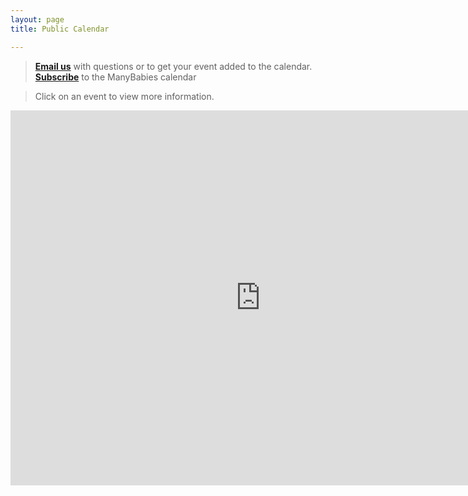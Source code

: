```yaml
---
layout: page
title: Public Calendar

---
```



> [**Email us**](mailto:contact@manybabies.org) with questions or to get your event added to the calendar.  
> [**Subscribe**](https://calendar.google.com/calendar/u/0?cid=Y29udGFjdEBtYW55YmFiaWVzLm9yZw) to the ManyBabies calendar

> Click on an event to view more information. 

<iframe src="https://calendar.google.com/calendar/embed?src=contact%40manybabies.org&ctz=America%2FLos_Angeles" style="border: 0" width="800" height="600" frameborder="0" scrolling="no"></iframe>